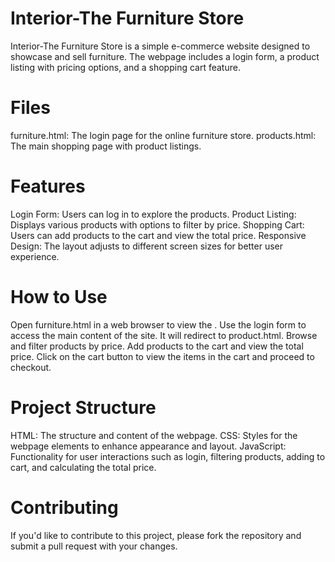 # Interior-The Furniture Store
Interior-The Furniture Store is a simple e-commerce website designed to showcase and sell furniture. The webpage includes a login form, a product listing with pricing options, and a shopping cart feature.
# Files
furniture.html: The login page for the online furniture store.
products.html: The main shopping page with product listings.
# Features
Login Form: Users can log in to explore the products.
Product Listing: Displays various products with options to filter by price.
Shopping Cart: Users can add products to the cart and view the total price.
Responsive Design: The layout adjusts to different screen sizes for better user experience.
# How to Use
Open furniture.html in a web browser to view the .
Use the login form to access the main content of the site.
It will redirect to product.html.
Browse and filter products by price.
Add products to the cart and view the total price.
Click on the cart button to view the items in the cart and proceed to checkout.
# Project Structure
HTML: The structure and content of the webpage.
CSS: Styles for the webpage elements to enhance appearance and layout.
JavaScript: Functionality for user interactions such as login, filtering products, adding to cart, and calculating the total price.
# Contributing
If you'd like to contribute to this project, please fork the repository and submit a pull request with your changes.
